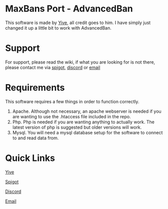 # MaxBans Port - AdvancedBan

This software is made by [Yive](http://yive.me), all credit goes to him. I have simply just changed it up a little bit to work with AdvancedBan.

# Support
 
For support, please read the wiki, if what you are looking for is not there, please contact me via [spigot](https://www.spigotmc.org/members/piggypiglet.266605/), [discord](https://www.piggypiglet.me/discord) or [email](mailto:enquiries@piggypiglet.me)

# Requirements
This software requires a few things in order to function correctly.
1. Apache. Although not necessary, an apache webserver is needed if you are wanting to use the .htaccess file included in the repo.
2. Php. Php is needed if you are wanting anything to actually work. The latest version of php is suggested but older versions will work.
3. Mysql. You will need a mysql database setup for the software to connect to and read data from.

# Quick Links
[Yive](http://yive.me)

[Spigot](https://www.spigotmc.org/members/piggypiglet.266605/)

[Discord](https://www.piggypiglet.me/discord)

[Email](mailto:enquiries@piggypiglet.me)